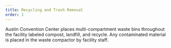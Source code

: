 ```yaml
---
title: Recycling and Trash Removal
order: 1
---
```


Austin Convention Center places multi-compartment waste bins throughout the facility labeled compost, landfill, and recycle. Any contaminated material is placed in the waste compactor by facility staff.
